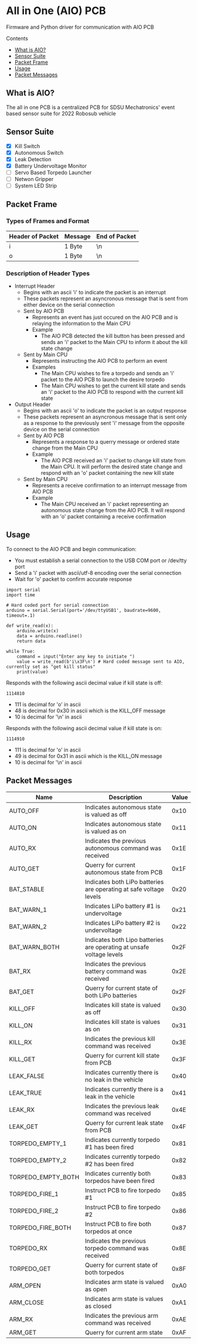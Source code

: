 # All in One (AIO) PCB
Firmware and Python driver for communication with AIO PCB

Contents
* [What is AIO?](https://github.com/Mechatronics-SDSU/robosub-2022-software/tree/aio-dev/src/aio#what-is-aio)
* [Sensor Suite](https://github.com/Mechatronics-SDSU/robosub-2022-software/tree/aio-dev/src/aio#Sensor-Suite)
* [Packet Frame](https://github.com/Mechatronics-SDSU/robosub-2022-software/tree/aio-dev/src/aio#Packet-Frame)
* [Usage](https://github.com/Mechatronics-SDSU/robosub-2022-software/tree/aio-dev/src/aio#Usage)
* [Packet Messages](https://github.com/Mechatronics-SDSU/robosub-2022-software/tree/aio-dev/src/aio#Packet-Messages)

## What is AIO?
The all in one PCB is a centralized PCB for SDSU Mechatronics' event based sensor suite for 2022 Robosub vehicle

## Sensor Suite
- [x] Kill Switch
- [x] Autonomous Switch
- [x] Leak Detection
- [x] Battery Undervoltage Monitor
- [ ] Servo Based Torpedo Launcher
- [ ] Netwon Gripper
- [ ] System LED Strip

## Packet Frame
### Types of Frames and Format
| Header of Packet | Message | End of Packet |
|---|---|---|
| i | 1 Byte | \n |
| o | 1 Byte | \n |

### Description of Header Types
* Interrupt Header
  * Begins with an ascii 'i' to indicate the packet is an interrupt
  * These packets represent an asyncronous message that is sent from either device on the serial connection
  * Sent by AIO PCB
    * Represents an event has just occured on the AIO PCB and is relaying the information to the Main CPU
    * Example
      * The AIO PCB detected the kill button has been pressed and sends an 'i' packet to the Main CPU to inform it about the kill state change
  * Sent by Main CPU
    * Represents instructing the AIO PCB to perform an event
    * Examples
      * The Main CPU wishes to fire a torpedo and sends an 'i' packet to the AIO PCB to launch the desire torpedo
      * The Main CPU  wishes to get the current kill state and sends an 'i' packet to the AIO PCB to respond with the current kill state
* Output Header
  * Begins with an ascii 'o' to indicate the packet is an output response
  * These packets represent an asyncronous message that is sent only as a response to the previously sent 'i' message from the opposite device on the serial connection
  * Sent by AIO PCB
    * Represents a response to a querry message or ordered state change from the Main CPU
    * Example
      * The AIO PCB received an 'i' packet to change kill state from the Main CPU. It will perform the desired state change and respond with an 'o' packet containing the new kill state
  * Sent by Main CPU
    * Represents a receive confirmation to an interrupt message from AIO PCB
    * Example
      * The Main CPU received an 'i' packet representing an autonomous state change from the AIO PCB. It will respond with an 'o' packet containing a receive confirmation

## Usage
To connect to the AIO PCB and begin communication:

* You must establish a serial connection to the USB COM port or /dev/tty port
* Send a 'i' packet with ascii/utf-8 encoding over the serial connection
* Wait for 'o' packet to confirm accurate response

```
import serial
import time

# Hard coded port for serial connection
arduino = serial.Serial(port='/dev/ttyUSB1', baudrate=9600, timeout=.1)

def write_read(x):
    arduino.write(x)
    data = arduino.readline()
    return data

while True:
    command = input("Enter any key to initiate ")
    value = write_read(b'i\x3F\n') # Hard coded message sent to AIO, currently set as "get kill status" 
    print(value)
```

Responds with the following ascii decimal value if kill state is off:
```
1114810
```
* 111 is decimal for 'o' in ascii
* 48 is decimal for 0x30 in ascii which is the KILL_OFF message
* 10 is decimal for '\n' in ascii
  
Responds with the following ascii decimal value if kill state is on:
```
1114910
```
* 111 is decimal for 'o' in ascii
* 49 is decimal for 0x31 in ascii which is the KILL_ON message
* 10 is decimal for '\n' in ascii


## Packet Messages
| Name | Description | Value |
|---|---|---|
| AUTO_OFF | Indicates autonomous state is valued as off | 0x10 |
| AUTO_ON  | Indicates autonomous state is valued as on | 0x11 |
| AUTO_RX | Indicates the previous autonomous command was received | 0x1E |
| AUTO_GET | Querry for current autonomous state from PCB | 0x1F |
| BAT_STABLE | Indicates both LiPo batteries are operating at safe voltage levels | 0x20 |
| BAT_WARN_1 | Indicates LiPo battery #1 is undervoltage | 0x21 |
| BAT_WARN_2 | Indicates LiPo battery #2 is undervoltage | 0x22 |
| BAT_WARN_BOTH | Indicates both Lipo batteries are operating at unsafe voltage levels | 0x2F |
| BAT_RX | Indicates the previous battery command was received | 0x2E |
| BAT_GET | Querry for current state of both LiPo batteries | 0x2F |
| KILL_OFF | Indicates kill state is valued as off | 0x30 |
| KILL_ON | Indicates kill state is values as on | 0x31 |
| KILL_RX | Indicates the previous kill command was received | 0x3E |
| KILL_GET | Querry for current kill state from PCB | 0x3F |
| LEAK_FALSE | Indicates currently there is no leak in the vehicle | 0x40 |
| LEAK_TRUE | Indicates currently there is a leak in the vehicle | 0x41 |
| LEAK_RX | Indicates the previous leak command was received | 0x4E |
| LEAK_GET | Querry for current leak state from PCB | 0x4F |
| TORPEDO_EMPTY_1 | Indicates currently torpedo #1 has been fired | 0x81  |
| TORPEDO_EMPTY_2 | Indicates currently torpedo #2 has been fired | 0x82 |
| TORPEDO_EMPTY_BOTH | Indicates currently both torpedos have been fired | 0x83|
| TORPEDO_FIRE_1 | Instruct PCB to fire torpedo #1 | 0x85 |
| TORPEDO_FIRE_2 | Instruct PCB to fire torpedo #2 | 0x86 |
| TORPEDO_FIRE_BOTH | Instruct PCB to fire both torpedos at once | 0x87 |
| TORPEDO_RX | Indicates the previous torpedo command was received | 0x8E |
| TORPEDO_GET | Querry for current state of both torpedos | 0x8F |
| ARM_OPEN | Indicates arm state is valued as open | 0xA0 |
| ARM_CLOSE | Indicates arm state is values as closed | 0xA1 |
| ARM_RX | Indicates the previous arm command was received | 0xAE |
| ARM_GET | Querry for current arm state | 0xAF |
